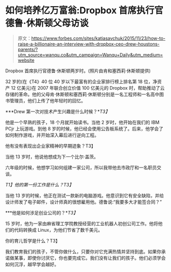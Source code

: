 # 如何培养亿万富翁:Dropbox 首席执行官德鲁·休斯顿父母访谈

> 原文：<https://www.forbes.com/sites/katiasavchuk/2015/11/23/how-to-raise-a-billionaire-an-interview-with-dropbox-ceo-drew-houstons-parents/?utm_source=wanqu.co&utm_campaign=Wanqu+Daily&utm_medium=website>

 <fbs-accordion>Dropbox 首席执行官德鲁·休斯顿两岁时。(照片由肯和塞西莉·休斯顿提供)</fbs-accordion> 

32 岁的(在《T4》40 位 40 岁以下最富有的企业家排行榜上排名第 18 位，净资产 12 亿美元)在 2007 年联合创立价值 100 亿美元的 Dropbox 时，帮助推动了云存储的革命。他的父母肯·休斯顿和塞西莉·休斯顿分别是一名工程师和一名高中图书管理员，他们上传了他年轻时的回忆。

***Drew 第一次对技术产生兴趣是什么时候？**T3】*

他是一个早熟的孩子，18 个月就开始读书。当他 2 岁时，他开始在我们的 IBM PCjr 上玩游戏。到他 8 岁的时候，他已经会使用公告板系统了。后来，他学会了如何制作游戏，并开始深入幕后进行逆向工程。

他有没有表现出企业家精神的早期迹象？T3】

当他 13 岁时，他说他想成为下一个比尔·盖茨。

六年级的时候，他想学习如何组建一家公司，所以我带他去市政厅和一名职员交谈。

*T1】他的第一份工作是什么？T3】*

 <fbs-ad position="inread" progressive="" ad-id="article-0-inread" aria-hidden="true" role="presentation">当他 13 岁的时候，他正在测试一款新的电脑游戏。他意识到它有安全缺陷，并给设计师发了电子邮件，设计师真的很想雇用他。德鲁说:“我要多大才能签合同？”

***他是如何涉足创业公司的？**T3】*

15 岁时，他为一家由麻省理工学院教授经营的工业机器人初创公司工作。他将他们的代码转换成 Linux，为他们节省了数千美元。

你的育儿哲学是什么？T3】

我们教育我们的孩子，不管你做什么，只要你对它充满热情并坚持到底。如果你承诺做某事，即使你讨厌它，你也要完成它。我们没有让我们的孩子。他们必须学会如何沉浮，越早学会越好。</fbs-ad>